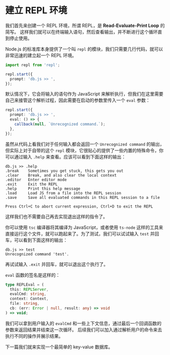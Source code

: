 # 建立 REPL 环境

我们首先来创建一个 REPL 环境，所谓 REPL，是 **Read-Evaluate-Print Loop** 的简写。 这样我们就可以在终端输入语句，然后查看输出，并不断进行这个循环直到停止使用。

Node.js 的标准库本身提供了一个叫 `repl` 的模块，我们只需要几行代码，就可以非常迅速的建立起一个 REPL 环境。

```ts
import repl from 'repl';

repl.start({
  prompt: 'db.js >> ',
});
```

默认情况下，它会将输入的语句作为 JavaScript 来解析执行，但我们在这里需要自己来接管这个解析过程，因此需要在启动的参数里传入一个 `eval` 参数：

```ts
repl.start({
  prompt: 'db.js >> ',
  eval: () => {
    callback(null, `Unrecognized command.`);
  },
});
```

虽然从代码上看我们对于任何输入都会返回一个 `Unrecognized command` 的输出，但实际上对于自带的这个 `repl` 模块，它很贴心的提供了一些内置的特殊命令，你可以通过输入 `.help` 来查看。应该可以看到下面这样的输出：

```
db.js >> .help
.break    Sometimes you get stuck, this gets you out
.clear    Break, and also clear the local context
.editor   Enter editor mode
.exit     Exit the REPL
.help     Print this help message
.load     Load JS from a file into the REPL session
.save     Save all evaluated commands in this REPL session to a file

Press Ctrl+C to abort current expression, Ctrl+D to exit the REPL
```

这样我们也不需要自己再去实现退出这样的指令了。

你可以使用 `tsc` 编译器将其编译为 JavaScript，或者使用 `ts-node` 这样的工具来直接运行这个文件，就可以跑起来了。为了测试，我们可以试试输入 `test` 并回车，可以看到下面这样的输出：

```
db.js >> test
Unrecognized command 'test'.
```

再试试输入 `.exit` 并回车，就可以退出这个执行了。

`eval` 函数的签名是这样的：

```ts
type REPLEval = (
  this: REPLServer,
  evalCmd: string,
  context: Context,
  file: string,
  cb: (err: Error | null, result: any) => void
) => void;
```

我们可以拿到用户输入的 `evalCmd` 和一些上下文信息，通过最后一个回调函数的参数来返回结果并结束这一次循环。 后续我们可以加入通过解析用户的命令来去执行不同的操作并展示结果。

下一篇我们就来实现一个最简单的 key-value 数据库。
